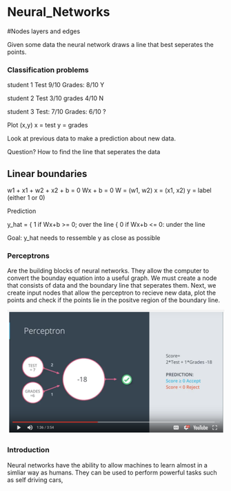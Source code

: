 # Neural_Networks

#Nodes layers and edges 

Given some data the neural network draws a line that best seperates the points. 

### Classification problems

student 1
Test 9/10
Grades: 8/10 Y 

student 2
Test 3/10
grades 4/10 N

student 3 
Test: 7/10
Grades: 6/10 ? 

Plot (x,y) x = test y = grades

Look at previous data to make a prediction about new data. 

Question? How to find the line that seperates the data

## Linear boundaries

w1 + x1 + w2 + x2 + b = 0
Wx + b = 0 
W = (w1, w2)
x = (x1, x2)
y = label (either 1 or 0)

Prediction 

y_hat = { 1 if Wx+b >= 0; over the line
        { 0 if Wx+b <= 0: under the line
        
Goal: y_hat needs to ressemble y as close as possible 


### Perceptrons 

Are the building blocks of neural networks. They allow the computer to convert the bounday equation into a useful graph.
We must create a node that consists of data and the boundary line that seperates them. Next, we create input nodes that allow the perceptron to recieve new data, plot the points and check if the points lie in the positve region of the boundary line. 

![What is this](perceptron_img.png)













### Introduction



Neural networks have the ability to allow machines to learn almost in a simliar way as humans. They can be used to perform powerful tasks such as self driving cars, 
